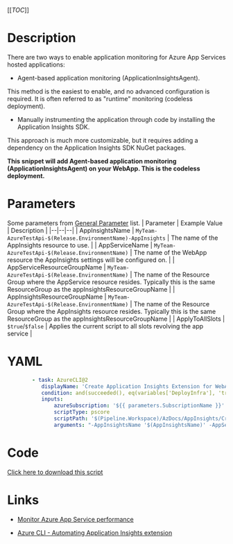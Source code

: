 [[_TOC_]]

# Description

There are two ways to enable application monitoring for Azure App Services hosted applications:

- Agent-based application monitoring (ApplicationInsightsAgent).

This method is the easiest to enable, and no advanced configuration is required. It is often referred to as "runtime" monitoring (codeless deployment).

- Manually instrumenting the application through code by installing the Application Insights SDK.

This approach is much more customizable, but it requires adding a dependency on the Application Insights SDK NuGet packages.

**This snippet will add Agent-based application monitoring (ApplicationInsightsAgent) on your WebApp. This is the codeless deployment.**

# Parameters

Some parameters from [General Parameter](/Azure/Azure-CLI-Snippets) list.
| Parameter | Example Value | Description |
|--|--|--|
| AppInsightsName | `MyTeam-AzureTestApi-$(Release.EnvironmentName)-AppInsights` | The name of the AppInsights resource to use. |
| AppServiceName | `MyTeam-AzureTestApi-$(Release.EnvironmentName)` | The name of the WebApp resource the AppInsights settings will be configured on. |
| AppServiceResourceGroupName | `MyTeam-AzureTestApi-$(Release.EnvironmentName)` | The name of the Resource Group where the AppService resource resides. Typically this is the same ResourceGroup as the appInsightsResourceGroupName |
| AppInsightsResourceGroupName | `MyTeam-AzureTestApi-$(Release.EnvironmentName)` | The name of the Resource Group where the AppInsights resource resides. Typically this is the same ResourceGroup as the appInsightsResourceGroupName |
| ApplyToAllSlots | `$true`/`$false` | Applies the current script to all slots revolving the app service |

# YAML

```yaml
        - task: AzureCLI@2
           displayName: 'Create Application Insights Extension for WebApps codeless'
           condition: and(succeeded(), eq(variables['DeployInfra'], 'true'))
           inputs:
               azureSubscription: '${{ parameters.SubscriptionName }}'
               scriptType: pscore
               scriptPath: '$(Pipeline.Workspace)/AzDocs/AppInsights/Create-Application-Insights-Extension-for-WebApps-codeless.ps1'
               arguments: "-AppInsightsName '$(AppInsightsName)' -AppServiceName '$(AppServiceName)' -AppServiceResourceGroupName '$(AppServiceResourceGroupName)' -AppInsightsResourceGroupName '$(AppInsightsResourceGroupName)' -ApplyToAllSlots $(ApplyToAllSlots)"
```

# Code

[Click here to download this script](../../../../src/AppInsights/Create-Application-Insights-Extension-for-WebApps-codeless.ps1)

# Links

- [Monitor Azure App Service performance](https://docs.microsoft.com/en-us/azure/azure-monitor/app/azure-web-apps?tabs=net)

- [Azure CLI - Automating Application Insights extension](https://markheath.net/post/automate-app-insights-extension)
